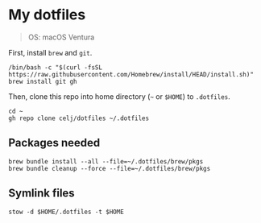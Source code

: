 # My dotfiles

> OS: macOS Ventura

First, install `brew` and `git`.

```shell
/bin/bash -c "$(curl -fsSL https://raw.githubusercontent.com/Homebrew/install/HEAD/install.sh)"
brew install git gh
```

Then, clone this repo into home directory (`~` or `$HOME`) to `.dotfiles`.

```shell
cd ~
gh repo clone celj/dotfiles ~/.dotfiles
```

## Packages needed

```shell
brew bundle install --all --file=~/.dotfiles/brew/pkgs
brew bundle cleanup --force --file=~/.dotfiles/brew/pkgs
```

## Symlink files

```shell
stow -d $HOME/.dotfiles -t $HOME
```
